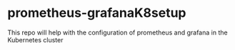 # prometheus-grafanaK8setup

This repo will help with the configuration of prometheus and grafana in the Kubernetes cluster
